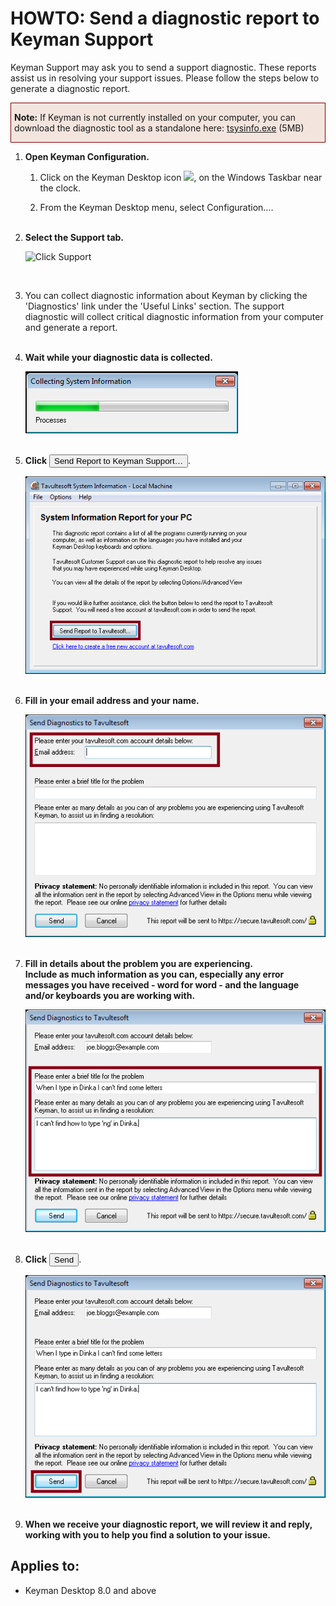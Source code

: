 # HOWTO: Send a diagnostic report to Keyman Support


<p>Keyman Support may ask you to send a support diagnostic. These reports assist us in resolving your support issues. Please follow the steps below to generate a diagnostic report.</p>

<div style='border:1px maroon solid; background-color:#f3e5de; padding:0px 5px;'>
<p><b>Note:</b> If Keyman is not currently installed on your computer, you can download the diagnostic tool as a standalone here: 
<a href='https://downloads.keyman.com/tools/tsysinfo/tsysinfo.exe'>tsysinfo.exe</a> (5MB)</p></div>

<ol>
<li>
  <b>Open Keyman Configuration.</b><br/>
  <div class="orderedlist">
    <ol type="1">
      <li><p>Click on the <span class="guiicon">Keyman Desktop</span> icon <span class="inlinemediaobject"><img src="/products/desktop/current-version/docs/desktop_images/icon-keyman.png"></span>, on the Windows Taskbar near the clock.</p></li>
      <li><p>From the Keyman Desktop menu, select <span class="guilabel">Configuration…</span>.</p></li>
    </ol></div>
</li><br/>

<li>
  <b>Select the Support tab.</b><br/>
  <p><img src="/products/desktop/current-version/docs/desktop_images/tab-support.png" alt='Click Support'></p>
</li><br/>

<li>
  <p>You can collect diagnostic information about Keyman by clicking the 'Diagnostics' link under the 'Useful Links' section. The support diagnostic will collect critical diagnostic information from your computer and generate a report.</p>
</li><br/>

<li>
  <b>Wait while your diagnostic data is collected.</b><br/>
  <p><img src='assets/kb0040/step4.png' alt='Wait for the diagnostic data to be collected' /></p>
</li><br/>

<li>
  <b>Click</b> <button type='button'>Send Report to Keyman Support…</button>.<br/>
  <p><img src='assets/kb0040/step5.png' alt='Click Send to Keyman Support' /></p>
</li><br/>

<li>
  <b>Fill in your email address and your name.</b><br/>
  <p><img src='assets/kb0040/step6.png' alt='Fill in email address and your name' /></p>
</li><br/>

<li>
  <b>Fill in details about the problem you are experiencing.<br/>Include as much information
     as you can, especially any error messages you have received - word for word - and the
     language and/or keyboards you are working with.</b><br/>
  <p><img src='assets/kb0040/step7.png' alt='Fill in details' /></p>
</li><br/>

<li>
  <b>Click</b> <button type='button'>Send</button>.<br/>
  <p><img src='assets/kb0040/step8.png' alt='Click Send' /></p>
</li><br/>

<li>
  <b>When we receive your diagnostic report, we will review it and reply, working with you to help you find a solution to your issue.</b>
</li>

</ol>


## Applies to:
 * Keyman Desktop 8.0 and above
